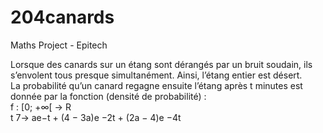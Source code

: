 # 204canards
Maths Project - Epitech

Lorsque des canards sur un étang sont dérangés par un bruit soudain, ils s’envolent tous
presque simultanément. Ainsi, l’étang entier est désert.<br>
La probabilité qu’un canard regagne ensuite l’étang après t minutes est donnée par la
fonction (densité de probabilité) :<br>
f : [0; +∞[ → R<br>
    t 7→ ae−t + (4 − 3a)e −2t + (2a − 4)e −4t

